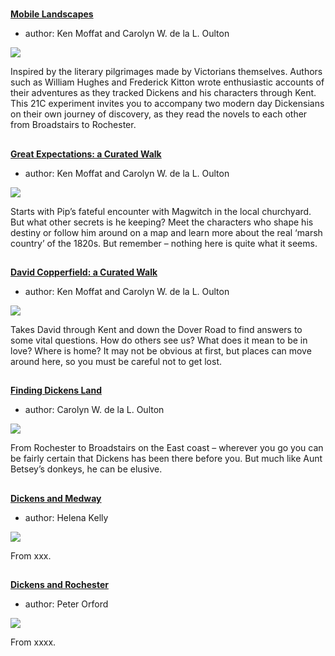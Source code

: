 
<param ve-config 
       title="Dickens Land"
       banner="images/dickensland.png"
       layout="index">

#

##
**[Mobile Landscapes](mobile-landscapes)**

- author: Ken Moffat and Carolyn W. de la L. Oulton

![](https://dev.visual-essays.app/thumbnail?url=https://raw.githubusercontent.com/kent-map/kent/master/dickens/images/dickens_head.jpg)

Inspired by the literary pilgrimages made by Victorians themselves. Authors such as William Hughes and Frederick Kitton wrote enthusiastic accounts of their adventures as they tracked Dickens and his characters through Kent. This 21C experiment invites you to accompany two modern day Dickensians on their own journey of discovery, as they read the novels to each other from Broadstairs to Rochester.

##
**[Great Expectations: a Curated Walk](great-expectations-curated-walk)**

- author: Ken Moffat and Carolyn W. de la L. Oulton

![](https://dev.visual-essays.app/thumbnail?url=https://raw.githubusercontent.com/kent-map/kent/master/dickens/images/Grammar_School_Gate_Rochester.jpg)

Starts with Pip’s fateful encounter with Magwitch in the local churchyard. But what other secrets is he keeping? Meet the characters who shape his destiny or follow him around on a map and learn more about the real ‘marsh country’ of the 1820s. But remember – nothing here is quite what it seems.

##
**[David Copperfield: a Curated Walk](david-copperfield-curated-walk)**

- author: Ken Moffat and Carolyn W. de la L. Oulton

![](https://dev.visual-essays.app/thumbnail?url=https://raw.githubusercontent.com/kent-map/kent/master/dickens/images/Broadstairs.jpg)

Takes David through Kent and down the Dover Road to find answers to some vital questions. How do others see us? What does it mean to be in love? Where is home? It may not be obvious at first, but places can move around here, so you must be careful not to get lost.

##
**[Finding Dickens Land](dickens-biography)**

- author: Carolyn W. de la L. Oulton

![](https://dev.visual-essays.app/thumbnail?url=https://raw.githubusercontent.com/kent-map/kent/master/dickens/images/Chatham%20Dockyard.jpg)

From Rochester to Broadstairs on the East coast – wherever you go you can be fairly certain that Dickens has been there before you. But much like Aunt Betsey’s donkeys, he can be elusive.

##
**[Dickens and Medway](dickens-medway)**

- author: Helena Kelly

![](https://dev.visual-essays.app/thumbnail?url=https://raw.githubusercontent.com/kent-map/kent/master/dickens/images/Chatham%20Dockyard.jpg)

From xxx.

##
**[Dickens and Rochester](dickens-rochester)**

- author: Peter Orford

![](https://dev.visual-essays.app/thumbnail?url=https://raw.githubusercontent.com/kent-map/kent/master/dickens/images/Chatham%20Dockyard.jpg)

From xxxx.
